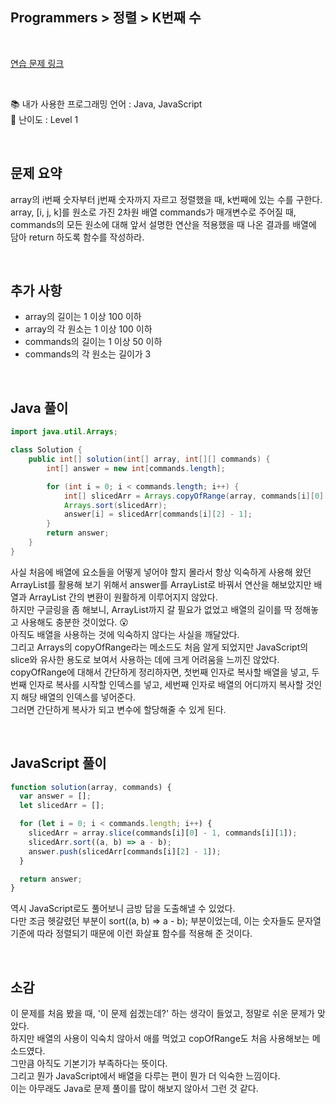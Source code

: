 ## **Programmers > 정렬 > K번째 수**

</br>

[연습 문제 링크](https://programmers.co.kr/learn/courses/30/lessons/42748)

</br>

:books: 내가 사용한 프로그래밍 언어 : Java, JavaScript  
:roller_coaster: 난이도 : Level 1

</br>

## 문제 요약

array의 i번째 숫자부터 j번째 숫자까지 자르고 정렬했을 때, k번째에 있는 수를 구한다.  
array, [i, j, k]를 원소로 가진 2차원 배열 commands가 매개변수로 주어질 때, commands의 모든 원소에 대해 앞서 설명한 연산을 적용했을 때 나온 결과를 배열에 담아 return 하도록 함수를 작성하라.

</br>

## 추가 사항

- array의 길이는 1 이상 100 이하
- array의 각 원소는 1 이상 100 이하
- commands의 길이는 1 이상 50 이하
- commands의 각 원소는 길이가 3

</br>

## Java 풀이

```java
import java.util.Arrays;

class Solution {
    public int[] solution(int[] array, int[][] commands) {
        int[] answer = new int[commands.length];

        for (int i = 0; i < commands.length; i++) {
            int[] slicedArr = Arrays.copyOfRange(array, commands[i][0] - 1, commands[i][1]);
            Arrays.sort(slicedArr);
            answer[i] = slicedArr[commands[i][2] - 1];
        }
        return answer;
    }
}
```

사실 처음에 배열에 요소들을 어떻게 넣어야 할지 몰라서 항상 익숙하게 사용해 왔던 ArrayList를 활용해 보기 위해서 answer를 ArrayList로 바꿔서 연산을 해보았지만 배열과 ArrayList 간의 변환이 원활하게 이루어지지 않았다.  
하지만 구글링을 좀 해보니, ArrayList까지 갈 필요가 없었고 배열의 길이를 딱 정해놓고 사용해도 충분한 것이었다. :open_mouth:  
아직도 배열을 사용하는 것에 익숙하지 않다는 사실을 깨달았다.  
그리고 Arrays의 copyOfRange라는 메소드도 처음 알게 되었지만 JavaScript의 slice와 유사한 용도로 보여서 사용하는 데에 크게 어려움을 느끼진 않았다.  
copyOfRange에 대해서 간단하게 정리하자면, 첫번째 인자로 복사할 배열을 넣고, 두번째 인자로 복사를 시작할 인덱스를 넣고, 세번째 인자로 배열의 어디까지 복사할 것인지 해당 배열의 인덱스를 넣어준다.  
그러면 간단하게 복사가 되고 변수에 할당해줄 수 있게 된다.

</br>

## JavaScript 풀이

```javascript
function solution(array, commands) {
  var answer = [];
  let slicedArr = [];

  for (let i = 0; i < commands.length; i++) {
    slicedArr = array.slice(commands[i][0] - 1, commands[i][1]);
    slicedArr.sort((a, b) => a - b);
    answer.push(slicedArr[commands[i][2] - 1]);
  }

  return answer;
}
```

역시 JavaScript로도 풀어보니 금방 답을 도출해낼 수 있었다.  
다만 조금 헷갈렸던 부분이 sort((a, b) => a - b); 부분이었는데, 이는 숫자들도 문자열 기준에 따라 정렬되기 때문에 이런 화살표 함수를 적용해 준 것이다.

</br>

## 소감

이 문제를 처음 봤을 때, '이 문제 쉽겠는데?' 하는 생각이 들었고, 정말로 쉬운 문제가 맞았다.  
하지만 배열의 사용이 익숙치 않아서 애를 먹었고 copOfRange도 처음 사용해보는 메소드였다.  
그만큼 아직도 기본기가 부족하다는 뜻이다.  
그리고 뭔가 JavaScript에서 배열을 다루는 편이 뭔가 더 익숙한 느낌이다.  
이는 아무래도 Java로 문제 풀이를 많이 해보지 않아서 그런 것 같다.
